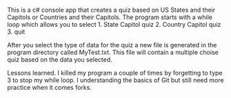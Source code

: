 This is a c# console app that creates a quiz based on US States and their Capitols or Countries and their Capitols.  The program starts with a while loop which allows you to select 
    1. State Capitol quiz
    2. Country Capitol quiz
    3. quit

After you select the type of data for the quiz a new file is generated in the program directory called MyTest.txt.  This file will contain a multiple choise quiz based on the data you selected.  

Lessons learned.  I killed my program a couple of times by forgetting to type 3 to stop my while loop.  I understanding the basics of Git but still need more practice when it comes forks.